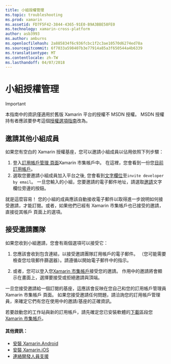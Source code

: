 ```yaml
---
title: 小組授權管理
ms.topic: troubleshooting
ms.prod: xamarin
ms.assetid: FD7F5F42-3844-4365-91E0-B9A3BBE58FE0
ms.technology: xamarin-cross-platform
author: asb3993
ms.author: amburns
ms.openlocfilehash: 2a885834f6c936fcbc1f2c3ae10570d6274ed78a
ms.sourcegitcommit: 6f7033a598407b3e77914a85a3f650544a4b6339
ms.translationtype: MT
ms.contentlocale: zh-TW
ms.lasthandoff: 04/07/2018
---
```

# <a name="team-license-management"></a>小組授權管理

> [!IMPORTANT]
> 本指南中的資訊僅適用於舊版 Xamarin 平台的授權不 MSDN 授權。 MSDN 授權持有者應該要參考這個[授權選項指南](~/cross-platform/get-started/requirements.md)改為。


## <a name="inviting-team-members"></a>邀請其他小組成員
如果您有空白的 Xamarin 授權基座，您可以邀請小組成員以佔用依照下列步驟：

1.  登入[訂用帳戶管理 頁面](https://store.xamarin.com/account/my/subscription)Xamarin 市集帳戶中。 在這裡，您會看到一份您[目前訂用帳戶](http://screencast.com/t/BdOamw5Z)。
2.  選取您要邀請小組成員加入平台之後, 您會看到[文字欄位](http://screencast.com/t/APdCrwaN)至`invite developer by email`。 一旦您輸入的小組，您要邀請的電子郵件地址，請選取[邀請](http://screencast.com/t/vjQAIBpT)文字欄位旁邊的按鈕。

就是這麼容易！ 您的小組的成員應該自動接收電子郵件以取得進一步說明如何接受邀請，才能訂閱。或者，如果他們已經有 Xamarin 市集帳戶也已接受的邀請，直接從其帳戶 頁面上的選項。

## <a name="accepting-team-invitations"></a>接受邀請團隊
如果您收到小組邀請，您會有兩個選項可以接受它：

1.  您應該會收到包含連結，以接受邀請團隊訂用帳戶的電子郵件。 （您可能需要檢查您垃圾郵件篩選器）。請遵循以開始電子郵件中的指示。 

2.  或者，您可以登入您[Xamarin 市集帳戶](http://store.xamarin.com/account/my/subscription)接受您的邀請。 作用中的邀請將會顯示在畫面上，選擇要接受或拒絕邀請與頂端。

一旦您接受邀請給一個訂閱的基座，這應該會反映在您自己和您的訂用帳戶管理員 Xamarin 市集帳戶 頁面。 如果您接受邀請任何問題，請洽詢您的訂用帳戶管理員，來確定它們有您在使用中的邀請/基座的正確資訊。

若要啟動您的工作站與新的訂用帳戶，請先確定您已安裝軟體的[下載](https://store.xamarin.com/account/my/subscription/downloads)區段您[Xamarin 市集帳戶](http://store.xamarin.com/account/my/subscription)。

#### <a name="additional-information"></a>其他資訊：

-   [安裝 Xamarin.Android](~/android/get-started/installation/index.md)
-   [安裝 Xamarin.iOS](~/ios/get-started/installation/index.md)
-   [連絡開發人員支援](http://xamarin.com/support)
